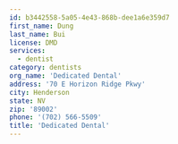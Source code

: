 ```yaml
---
id: b3442558-5a05-4e43-868b-dee1a6e359d7
first_name: Dung
last_name: Bui
license: DMD
services:
  - dentist
category: dentists
org_name: 'Dedicated Dental'
address: '70 E Horizon Ridge Pkwy'
city: Henderson
state: NV
zip: '89002'
phone: '(702) 566-5509'
title: 'Dedicated Dental'
---
```

